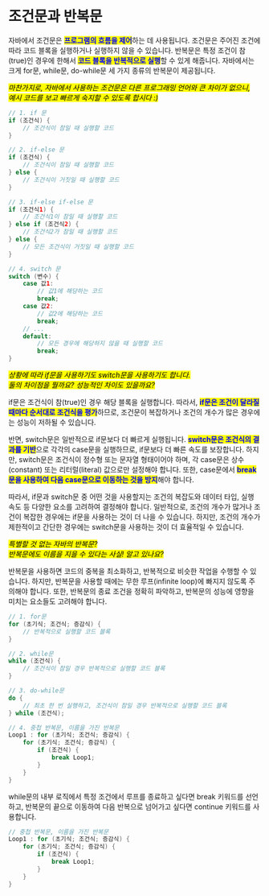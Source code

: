 # 조건문과 반복문

자바에서 조건문은 <mark style="color:blue;">**프로그램의 흐름을 제어**</mark>하는 데 사용됩니다. 조건문은 주어진 조건에 따라 코드 블록을 실행하거나 실행하지 않을 수 있습니다. 반복문은 특정 조건이 참(true)인 경우에 한해서 <mark style="color:blue;">**코드 블록을 반복적으로 실행**</mark>할 수 있게 해줍니다. 자바에서는 크게 for문, while문, do-while문 세 가지 종류의 반복문이 제공됩니다.







_<mark style="background-color:yellow;">마찬가지로, 자바에서 사용하는 조건문은 다른 프로그래밍 언어와 큰 차이가 없으니,</mark>_ \
_<mark style="background-color:yellow;">예시 코드를 보고 빠르게 숙지할 수 있도록 합시다 :)</mark>_

```java
// 1. if 문
if (조건식) {
    // 조건식이 참일 때 실행할 코드
}

// 2. if-else 문
if (조건식) {
    // 조건식이 참일 때 실행할 코드
} else {
    // 조건식이 거짓일 때 실행할 코드
}

// 3. if-else if-else 문
if (조건식1) {
    // 조건식1이 참일 때 실행할 코드
} else if (조건식2) {
    // 조건식2가 참일 때 실행할 코드
} else {
    // 모든 조건식이 거짓일 때 실행할 코드
}

// 4. switch 문
switch (변수) {
    case 값1:
        // 값1에 해당하는 코드
        break;
    case 값2:
        // 값2에 해당하는 코드
        break;
    // ...
    default:
        // 모든 경우에 해당하지 않을 때 실행할 코드
        break;
}
```







_<mark style="background-color:yellow;">상황에 따라 if문을 사용하기도 switch문을 사용하기도 합니다.</mark>_\
_<mark style="background-color:yellow;">둘의 차이점을 뭘까요? 성능적인 차이도 있을까요?</mark>_

if문은 조건식이 참(true)인 경우 해당 블록을 실행합니다. 따라서, <mark style="color:blue;">**if문은 조건이 달라질 때마다 순서대로 조건식을 평가**</mark>하므로, 조건문이 복잡하거나 조건의 개수가 많은 경우에는 성능이 저하될 수 있습니다.



반면, switch문은 일반적으로 if문보다 더 빠르게 실행됩니다. <mark style="color:blue;">**switch문은 조건식의 결과를 기반**</mark>으로 각각의 case문을 실행하므로, if문보다 더 빠른 속도를 보장합니다. 하지만, switch문은 조건식이 정수형 또는 문자열 형태이어야 하며, 각 case문은 상수(constant) 또는 리터럴(literal) 값으로만 설정해야 합니다. 또한, case문에서 <mark style="color:blue;">**break문을 사용하여 다음 case문으로 이동하는 것을 방지**</mark>해야 합니다.



따라서, if문과 switch문 중 어떤 것을 사용할지는 조건의 복잡도와 데이터 타입, 실행 속도 등 다양한 요소를 고려하여 결정해야 합니다. 일반적으로, 조건의 개수가 많거나 조건이 복잡한 경우에는 if문을 사용하는 것이 더 나을 수 있습니다. 하지만, 조건의 개수가 제한적이고 간단한 경우에는 switch문을 사용하는 것이 더 효율적일 수 있습니다.







_<mark style="background-color:yellow;">특별할 것 없는 자바의 반복문?</mark>_\
_<mark style="background-color:yellow;">반복문에도 이름을 지을 수 있다는 사실! 알고 있나요?</mark>_

반복문을 사용하면 코드의 중복을 최소화하고, 반복적으로 비슷한 작업을 수행할 수 있습니다. 하지만, 반복문을 사용할 때에는 무한 루프(infinite loop)에 빠지지 않도록 주의해야 합니다. 또한, 반복문의 종료 조건을 정확히 파악하고, 반복문의 성능에 영향을 미치는 요소들도 고려해야 합니다.

```java
// 1. for문
for (초기식; 조건식; 증감식) {
    // 반복적으로 실행할 코드 블록
}

// 2. while문
while (조건식) {
    // 조건식이 참일 경우 반복적으로 실행할 코드 블록
}

// 3. do-while문
do {
    // 최초 한 번 실행하고, 조건식이 참일 경우 반복적으로 실행할 코드 블록
} while (조건식);

// 4. 중첩 반복문, 이름을 가진 반복문
Loop1 : for (초기식; 조건식; 증감식) {
    for (초기식; 조건식; 증감식) {
        if (조건식) {
            break Loop1;
        }
    }
}
```



while문의 내부 로직에서 특정 조건에서 루프를 종료하고 싶다면 break 키워드를 선언하고, 반복문의 끝으로 이동하여 다음 반복으로 넘어가고 싶다면 continue 키워드를 사용합니다.

```java
// 중첩 반복문, 이름을 가진 반복문
Loop1 : for (초기식; 조건식; 증감식) {
    for (초기식; 조건식; 증감식) {
        if (조건식) {
            break Loop1;
        }
    }
}
```

